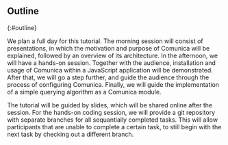 ## Outline
{:#outline}

We plan a full day for this tutorial.
The morning session will consist of presentations,
in which the motivation and purpose of Comunica will be explained,
followed by an overview of its architecture.
In the afternoon, we will have a hands-on session.
Together with the audience, installation and usage of Comunica
within a JavaScript application will be demonstrated.
After that, we will go a step further,
and guide the audience through the process of configuring Comunica.
Finally, we will guide the implementation of a simple querying algorithm
as a Comunica module.

The tutorial will be guided by slides,
which will be shared online after the session.
For the hands-on coding session, we will provide
a git repository with separate branches for all sequantially completed tasks.
This will allow participants that are unable to complete a certain task,
to still begin with the next task by checking out a different branch.
